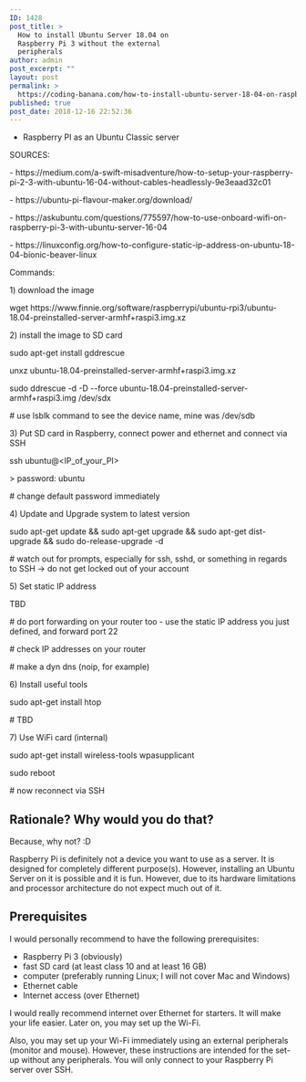 ```yaml
---
ID: 1428
post_title: >
  How to install Ubuntu Server 18.04 on
  Raspberry Pi 3 without the external
  peripherals
author: admin
post_excerpt: ""
layout: post
permalink: >
  https://coding-banana.com/how-to-install-ubuntu-server-18-04-on-raspberry-pi-3/
published: true
post_date: 2018-12-16 22:52:36
---
```

<ul>
<li><span style="font-weight: 400;">Raspberry PI as an Ubuntu Classic server</span></li>
</ul>
<p></p>
<p><span style="font-weight: 400;">SOURCES: </span></p>
<p><span style="font-weight: 400;">- https://medium.com/a-swift-misadventure/how-to-setup-your-raspberry-pi-2-3-with-ubuntu-16-04-without-cables-headlessly-9e3eaad32c01</span></p>
<p><span style="font-weight: 400;">- https://ubuntu-pi-flavour-maker.org/download/</span></p>
<p><span style="font-weight: 400;">- https://askubuntu.com/questions/775597/how-to-use-onboard-wifi-on-raspberry-pi-3-with-ubuntu-server-16-04</span></p>
<p><span style="font-weight: 400;">- https://linuxconfig.org/how-to-configure-static-ip-address-on-ubuntu-18-04-bionic-beaver-linux</span></p>
<p></p>
<p><span style="font-weight: 400;">Commands: </span></p>
<p></p>
<p><span style="font-weight: 400;">1) download the image</span></p>
<p><span style="font-weight: 400;">wget https://www.finnie.org/software/raspberrypi/ubuntu-rpi3/ubuntu-18.04-preinstalled-server-armhf+raspi3.img.xz</span></p>
<p></p>
<p><span style="font-weight: 400;">2) install the image to SD card</span></p>
<p><span style="font-weight: 400;">sudo apt-get install gddrescue</span></p>
<p><span style="font-weight: 400;">unxz ubuntu-18.04-preinstalled-server-armhf+raspi3.img.xz</span></p>
<p><span style="font-weight: 400;">sudo ddrescue -d -D --force ubuntu-18.04-preinstalled-server-armhf+raspi3.img /dev/sdx</span></p>
<p><span style="font-weight: 400;"># use lsblk command to see the device name, mine was /dev/sdb</span></p>
<p></p>
<p><span style="font-weight: 400;">3) Put SD card in Raspberry, connect power and ethernet and connect via SSH</span></p>
<p><span style="font-weight: 400;">ssh ubuntu@&lt;IP_of_your_PI&gt;</span></p>
<p><span style="font-weight: 400;">&gt; password: ubuntu</span></p>
<p><span style="font-weight: 400;"># change default password immediately </span></p>
<p></p>
<p><span style="font-weight: 400;">4) Update and Upgrade system to latest version</span></p>
<p><span style="font-weight: 400;">sudo apt-get update &amp;&amp; sudo apt-get upgrade &amp;&amp; sudo apt-get dist-upgrade &amp;&amp; sudo do-release-upgrade -d</span></p>
<p><span style="font-weight: 400;"># watch out for prompts, especially for ssh, sshd, or something in regards to SSH -&gt; do not get locked out of your account</span></p>
<p></p>
<p><span style="font-weight: 400;">5) Set static IP address</span></p>
<p><span style="font-weight: 400;">TBD</span></p>
<p><span style="font-weight: 400;"># do port forwarding on your router too - use the static IP address you just defined, and forward port 22</span></p>
<p><span style="font-weight: 400;"># check IP addresses on your router</span></p>
<p><span style="font-weight: 400;"># make a dyn dns (noip, for example)</span></p>
<p></p>
<p><span style="font-weight: 400;">6) Install useful tools</span></p>
<p><span style="font-weight: 400;">sudo apt-get install htop</span></p>
<p><span style="font-weight: 400;"># TBD</span></p>
<p></p>
<p><span style="font-weight: 400;">7) Use WiFi card (internal)</span></p>
<p><span style="font-weight: 400;">sudo apt-get install wireless-tools wpasupplicant</span></p>
<p><span style="font-weight: 400;">sudo reboot</span></p>
<p><span style="font-weight: 400;"># now reconnect via SSH</span></p>
<p></p>

<!-- wp:heading -->
<h2>Rationale? Why would you do that?</h2>
<!-- /wp:heading -->

<!-- wp:paragraph -->
<p>Because, why not? :D<br></p>
<!-- /wp:paragraph -->

<!-- wp:paragraph -->
<p>Raspberry Pi is definitely not a device you want to use as a server. It is designed for <g class="gr_ gr_152 gr-alert gr_gramm gr_inline_cards gr_run_anim Grammar only-ins doubleReplace replaceWithoutSep" id="152" data-gr-id="152">completely</g> different purpose(s). However, installing an Ubuntu Server on it is possible and it is fun. However, due to its hardware limitations and processor architecture do not expect much out of it.</p>
<!-- /wp:paragraph -->

<!-- wp:heading -->
<h2>Prerequisites</h2>
<!-- /wp:heading -->

<!-- wp:paragraph -->
<p>I would personally recommend to have the following prerequisites:&nbsp;</p>
<!-- /wp:paragraph -->

<!-- wp:list -->
<ul><li>Raspberry Pi 3 (obviously)</li><li>fast SD card (at least class 10 and at least 16 GB)</li><li>computer (preferably running Linux; I will not cover Mac and Windows) </li><li>Ethernet cable</li><li>Internet access (over Ethernet)</li></ul>
<!-- /wp:list -->

<!-- wp:paragraph -->
<p>I would really recommend internet over Ethernet for starters. It will make your life easier. Later on, you may set up the Wi-Fi.</p>
<!-- /wp:paragraph -->

<!-- wp:paragraph -->
<p>Also, you may set up your Wi-Fi immediately using an external peripherals (monitor and mouse). However, these instructions are intended for the set-up without any peripherals. You will only connect to your Raspberry Pi server over SSH.</p>
<!-- /wp:paragraph -->

<!-- wp:paragraph -->
<p></p>
<!-- /wp:paragraph -->